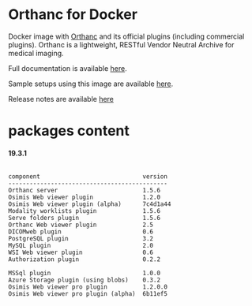 # Orthanc for Docker
Docker image with [Orthanc](http://www.orthanc-server.com/) and its official plugins (including commercial plugins). Orthanc is a lightweight, RESTful Vendor Neutral Archive for medical imaging.

Full documentation is available [here](https://osimis.atlassian.net/wiki/spaces/OKB/pages/26738689/How+to+use+osimis+orthanc+Docker+images).

Sample setups using this image are available [here](https://bitbucket.org/osimis/orthanc-setup-samples/).

Release notes are available [here](https://bitbucket.org/osimis/orthanc-builder/src/master/release-notes-docker-images.txt)


# packages content

#### 19.3.1
```

component                             version
---------------------------------------------
Orthanc server                        1.5.6
Osimis Web viewer plugin              1.2.0
Osimis Web viewer plugin (alpha)      7c4d1a44
Modality worklists plugin             1.5.6
Serve folders plugin                  1.5.6
Orthanc Web viewer plugin             2.5
DICOMweb plugin                       0.6
PostgreSQL plugin                     3.2
MySQL plugin                          2.0
WSI Web viewer plugin                 0.6
Authorization plugin                  0.2.2

MSSql plugin                          1.0.0
Azure Storage plugin (using blobs)    0.3.2
Osimis Web viewer pro plugin          1.2.0.0
Osimis Web viewer pro plugin (alpha)  6b11ef5
```
